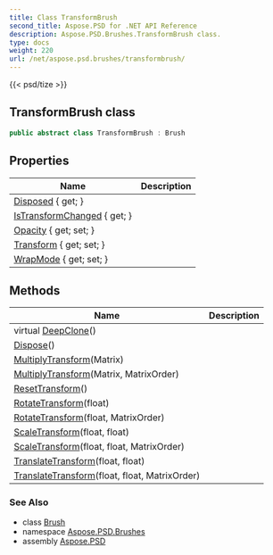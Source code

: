 ```yaml
---
title: Class TransformBrush
second_title: Aspose.PSD for .NET API Reference
description: Aspose.PSD.Brushes.TransformBrush class. 
type: docs
weight: 220
url: /net/aspose.psd.brushes/transformbrush/
---
```

{{< psd/tize >}}
## TransformBrush class

```csharp
public abstract class TransformBrush : Brush
```

## Properties

| Name | Description |
| --- | --- |
| [Disposed](../../aspose.psd/disposableobject/disposed/) { get; } |  |
| [IsTransformChanged](../../aspose.psd.brushes/transformbrush/istransformchanged/) { get; } |  |
| [Opacity](../../aspose.psd/brush/opacity/) { get; set; } |  |
| [Transform](../../aspose.psd.brushes/transformbrush/transform/) { get; set; } |  |
| [WrapMode](../../aspose.psd.brushes/transformbrush/wrapmode/) { get; set; } |  |

## Methods

| Name | Description |
| --- | --- |
| virtual [DeepClone](../../aspose.psd/brush/deepclone/)() |  |
| [Dispose](../../aspose.psd/disposableobject/dispose/)() |  |
| [MultiplyTransform](../../aspose.psd.brushes/transformbrush/multiplytransform/#multiplytransform)(Matrix) |  |
| [MultiplyTransform](../../aspose.psd.brushes/transformbrush/multiplytransform/#multiplytransform_1)(Matrix, MatrixOrder) |  |
| [ResetTransform](../../aspose.psd.brushes/transformbrush/resettransform/)() |  |
| [RotateTransform](../../aspose.psd.brushes/transformbrush/rotatetransform/#rotatetransform)(float) |  |
| [RotateTransform](../../aspose.psd.brushes/transformbrush/rotatetransform/#rotatetransform_1)(float, MatrixOrder) |  |
| [ScaleTransform](../../aspose.psd.brushes/transformbrush/scaletransform/#scaletransform)(float, float) |  |
| [ScaleTransform](../../aspose.psd.brushes/transformbrush/scaletransform/#scaletransform_1)(float, float, MatrixOrder) |  |
| [TranslateTransform](../../aspose.psd.brushes/transformbrush/translatetransform/#translatetransform)(float, float) |  |
| [TranslateTransform](../../aspose.psd.brushes/transformbrush/translatetransform/#translatetransform_1)(float, float, MatrixOrder) |  |

### See Also

* class [Brush](../../aspose.psd/brush/)
* namespace [Aspose.PSD.Brushes](../../aspose.psd.brushes/)
* assembly [Aspose.PSD](../../)


